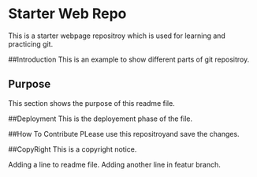 # Starter Web Repo
 This is a starter webpage repositroy which is used for learning and practicing git.
 
##Introduction
This is an example to show different parts of git repositroy.

## Purpose
 This section shows the purpose of this readme file.

##Deployment
This is the deployement phase of the file.

##How To Contribute
PLease use this repositroyand save the changes.

##CopyRight
This is a copyright notice.

Adding a line to readme file.
Adding another line in featur branch.